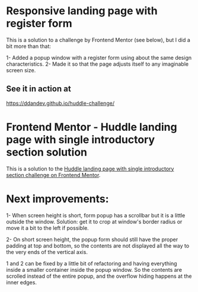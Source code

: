 # Responsive landing page with register form

This is a solution to a challenge by Frontend Mentor (see below), but I did a bit more than that:

1- Added a popup window with a register form using about the same design characteristics.
2- Made it so that the page adjusts itself to any imaginable screen size.

## See it in action at
https://ddandev.github.io/huddle-challenge/

# Frontend Mentor - Huddle landing page with single introductory section solution

This is a solution to the [Huddle landing page with single introductory section challenge on Frontend Mentor](https://www.frontendmentor.io/challenges/huddle-landing-page-with-a-single-introductory-section-B_2Wvxgi0).

# Next improvements:


1- When screen height is short, form popup has a scrollbar but it is a little outside the window. Solution: get it to crop at window's border radius or move it a bit to the left if possible.

2- On short screen height, the popup form should still have the proper padding at top and bottom, so the contents are not displayed all the way to the very ends of the vertical axis.

1 and 2 can be fixed by a little bit of refactoring and having everything inside a smaller container inside the popup window. So the contents are scrolled instead of the entire popup, and the overflow hiding happens at the inner edges.
